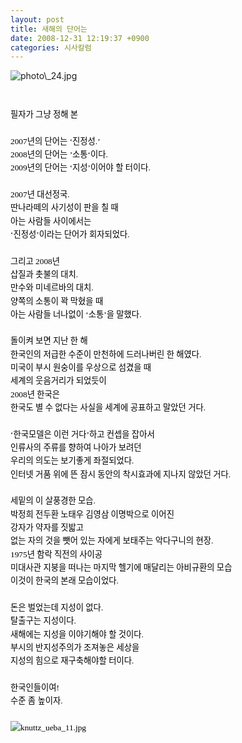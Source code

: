```yaml
---
layout: post
title: 새해의 단어는
date: 2008-12-31 12:19:37 +0900
categories: 시사칼럼
---
```

<IMG alt=photo\_24.jpg src="files/attach/images/199/359/008/photo\_24.jpg" >
  


<P style="FONT-SIZE: 10pt; MARGIN: 0px; COLOR: #000000; TEXT-INDENT: 0px; LINE-HEIGHT: 160%; FONT-FAMILY: '바탕'; TEXT-ALIGN: justify">
  <BR /><BR />필자가 그냥 정해 본
</P>

<P style="FONT-SIZE: 10pt; MARGIN: 0px; COLOR: #000000; TEXT-INDENT: 0px; LINE-HEIGHT: 160%; FONT-FAMILY: '바탕'; TEXT-ALIGN: justify">
  <BR />
</P>

<P style="FONT-SIZE: 10pt; MARGIN: 0px; COLOR: #000000; TEXT-INDENT: 0px; LINE-HEIGHT: 160%; FONT-FAMILY: '바탕'; TEXT-ALIGN: justify">
  2007년의 단어는 ‘진정성.’
</P>

<P style="FONT-SIZE: 10pt; MARGIN: 0px; COLOR: #000000; TEXT-INDENT: 0px; LINE-HEIGHT: 160%; FONT-FAMILY: '바탕'; TEXT-ALIGN: justify">
  2008년의 단어는 ’소통‘이다.
</P>

<P style="FONT-SIZE: 10pt; MARGIN: 0px; COLOR: #000000; TEXT-INDENT: 0px; LINE-HEIGHT: 160%; FONT-FAMILY: '바탕'; TEXT-ALIGN: justify">
  2009년의 단어는 ‘지성’이어야 할 터이다.
</P>

<P style="FONT-SIZE: 10pt; MARGIN: 0px; COLOR: #000000; TEXT-INDENT: 0px; LINE-HEIGHT: 160%; FONT-FAMILY: '바탕'; TEXT-ALIGN: justify">
  <BR />
</P>

<P style="FONT-SIZE: 10pt; MARGIN: 0px; COLOR: #000000; TEXT-INDENT: 0px; LINE-HEIGHT: 160%; FONT-FAMILY: '바탕'; TEXT-ALIGN: justify">
  2007년 대선정국.
</P>

<P style="FONT-SIZE: 10pt; MARGIN: 0px; COLOR: #000000; TEXT-INDENT: 0px; LINE-HEIGHT: 160%; FONT-FAMILY: '바탕'; TEXT-ALIGN: justify">
  딴나라떼의 사기성이 판을 칠 때
</P>

<P style="FONT-SIZE: 10pt; MARGIN: 0px; COLOR: #000000; TEXT-INDENT: 0px; LINE-HEIGHT: 160%; FONT-FAMILY: '바탕'; TEXT-ALIGN: justify">
  아는 사람들 사이에서는
</P>

<P style="FONT-SIZE: 10pt; MARGIN: 0px; COLOR: #000000; TEXT-INDENT: 0px; LINE-HEIGHT: 160%; FONT-FAMILY: '바탕'; TEXT-ALIGN: justify">
  ‘진정성’이라는 단어가 회자되었다.
</P>

<P style="FONT-SIZE: 10pt; MARGIN: 0px; COLOR: #000000; TEXT-INDENT: 0px; LINE-HEIGHT: 160%; FONT-FAMILY: '바탕'; TEXT-ALIGN: justify">
  <BR />
</P>

<P style="FONT-SIZE: 10pt; MARGIN: 0px; COLOR: #000000; TEXT-INDENT: 0px; LINE-HEIGHT: 160%; FONT-FAMILY: '바탕'; TEXT-ALIGN: justify">
  그리고 2008년
</P>

<P style="FONT-SIZE: 10pt; MARGIN: 0px; COLOR: #000000; TEXT-INDENT: 0px; LINE-HEIGHT: 160%; FONT-FAMILY: '바탕'; TEXT-ALIGN: justify">
  삽질과 촛불의 대치.
</P>

<P style="FONT-SIZE: 10pt; MARGIN: 0px; COLOR: #000000; TEXT-INDENT: 0px; LINE-HEIGHT: 160%; FONT-FAMILY: '바탕'; TEXT-ALIGN: justify">
  만수와 미네르바의 대치.
</P>

<P style="FONT-SIZE: 10pt; MARGIN: 0px; COLOR: #000000; TEXT-INDENT: 0px; LINE-HEIGHT: 160%; FONT-FAMILY: '바탕'; TEXT-ALIGN: justify">
  양쪽의 소통이 꽉 막혔을 때
</P>

<P style="FONT-SIZE: 10pt; MARGIN: 0px; COLOR: #000000; TEXT-INDENT: 0px; LINE-HEIGHT: 160%; FONT-FAMILY: '바탕'; TEXT-ALIGN: justify">
  아는 사람들 너나없이 ‘소통’을 말했다.
</P>

<P style="FONT-SIZE: 10pt; MARGIN: 0px; COLOR: #000000; TEXT-INDENT: 0px; LINE-HEIGHT: 160%; FONT-FAMILY: '바탕'; TEXT-ALIGN: justify">
  <BR />
</P>

<P style="FONT-SIZE: 10pt; MARGIN: 0px; COLOR: #000000; TEXT-INDENT: 0px; LINE-HEIGHT: 160%; FONT-FAMILY: '바탕'; TEXT-ALIGN: justify">
  돌이켜 보면 지난 한 해
</P>

<P style="FONT-SIZE: 10pt; MARGIN: 0px; COLOR: #000000; TEXT-INDENT: 0px; LINE-HEIGHT: 160%; FONT-FAMILY: '바탕'; TEXT-ALIGN: justify">
  한국인의 저급한 수준이 만천하에 드러나버린 한 해였다.
</P>

<P style="FONT-SIZE: 10pt; MARGIN: 0px; COLOR: #000000; TEXT-INDENT: 0px; LINE-HEIGHT: 160%; FONT-FAMILY: '바탕'; TEXT-ALIGN: justify">
  미국이 부시 원숭이를 우상으로 섬겼을 때
</P>

<P style="FONT-SIZE: 10pt; MARGIN: 0px; COLOR: #000000; TEXT-INDENT: 0px; LINE-HEIGHT: 160%; FONT-FAMILY: '바탕'; TEXT-ALIGN: justify">
  세계의 웃음거리가 되었듯이
</P>

<P style="FONT-SIZE: 10pt; MARGIN: 0px; COLOR: #000000; TEXT-INDENT: 0px; LINE-HEIGHT: 160%; FONT-FAMILY: '바탕'; TEXT-ALIGN: justify">
  2008년 한국은
</P>

<P style="FONT-SIZE: 10pt; MARGIN: 0px; COLOR: #000000; TEXT-INDENT: 0px; LINE-HEIGHT: 160%; FONT-FAMILY: '바탕'; TEXT-ALIGN: justify">
  한국도 별 수 없다는 사실을 세계에 공표하고 말았던 거다.
</P>

<P style="FONT-SIZE: 10pt; MARGIN: 0px; COLOR: #000000; TEXT-INDENT: 0px; LINE-HEIGHT: 160%; FONT-FAMILY: '바탕'; TEXT-ALIGN: justify">
  <BR />
</P>

<P style="FONT-SIZE: 10pt; MARGIN: 0px; COLOR: #000000; TEXT-INDENT: 0px; LINE-HEIGHT: 160%; FONT-FAMILY: '바탕'; TEXT-ALIGN: justify">
  ‘한국모델은 이런 거다’하고 컨셉을 잡아서
</P>

<P style="FONT-SIZE: 10pt; MARGIN: 0px; COLOR: #000000; TEXT-INDENT: 0px; LINE-HEIGHT: 160%; FONT-FAMILY: '바탕'; TEXT-ALIGN: justify">
  인류사의 주류를 향하여 나아가 보려던
</P>

<P style="FONT-SIZE: 10pt; MARGIN: 0px; COLOR: #000000; TEXT-INDENT: 0px; LINE-HEIGHT: 160%; FONT-FAMILY: '바탕'; TEXT-ALIGN: justify">
  우리의 의도는 보기좋게 좌절되었다.
</P>

<P style="FONT-SIZE: 10pt; MARGIN: 0px; COLOR: #000000; TEXT-INDENT: 0px; LINE-HEIGHT: 160%; FONT-FAMILY: '바탕'; TEXT-ALIGN: justify">
  인터넷 거품 위에 뜬 잠시 동안의 착시효과에 지나지 않았던 거다.
</P>

<P style="FONT-SIZE: 10pt; MARGIN: 0px; COLOR: #000000; TEXT-INDENT: 0px; LINE-HEIGHT: 160%; FONT-FAMILY: '바탕'; TEXT-ALIGN: justify">
  <BR />
</P>

<P style="FONT-SIZE: 10pt; MARGIN: 0px; COLOR: #000000; TEXT-INDENT: 0px; LINE-HEIGHT: 160%; FONT-FAMILY: '바탕'; TEXT-ALIGN: justify">
  세밑의 이 살풍경한 모습.
</P>

<P style="FONT-SIZE: 10pt; MARGIN: 0px; COLOR: #000000; TEXT-INDENT: 0px; LINE-HEIGHT: 160%; FONT-FAMILY: '바탕'; TEXT-ALIGN: justify">
  박정희 전두환 노태우 김영삼 이명박으로 이어진
</P>

<P style="FONT-SIZE: 10pt; MARGIN: 0px; COLOR: #000000; TEXT-INDENT: 0px; LINE-HEIGHT: 160%; FONT-FAMILY: '바탕'; TEXT-ALIGN: justify">
  강자가 약자를 짓밟고
</P>

<P style="FONT-SIZE: 10pt; MARGIN: 0px; COLOR: #000000; TEXT-INDENT: 0px; LINE-HEIGHT: 160%; FONT-FAMILY: '바탕'; TEXT-ALIGN: justify">
  없는 자의 것을 뺏어 있는 자에게 보태주는 악다구니의 현장.
</P>

<P style="FONT-SIZE: 10pt; MARGIN: 0px; COLOR: #000000; TEXT-INDENT: 0px; LINE-HEIGHT: 160%; FONT-FAMILY: '바탕'; TEXT-ALIGN: justify">
  1975년 함락 직전의 사이공
</P>

<P style="FONT-SIZE: 10pt; MARGIN: 0px; COLOR: #000000; TEXT-INDENT: 0px; LINE-HEIGHT: 160%; FONT-FAMILY: '바탕'; TEXT-ALIGN: justify">
  미대사관 지붕을 떠나는 마지막 헬기에 매달리는 아비규환의 모습
</P>

<P style="FONT-SIZE: 10pt; MARGIN: 0px; COLOR: #000000; TEXT-INDENT: 0px; LINE-HEIGHT: 160%; FONT-FAMILY: '바탕'; TEXT-ALIGN: justify">
  이것이 한국의 본래 모습이었다.
</P>

<P style="FONT-SIZE: 10pt; MARGIN: 0px; COLOR: #000000; TEXT-INDENT: 0px; LINE-HEIGHT: 160%; FONT-FAMILY: '바탕'; TEXT-ALIGN: justify">
  <BR />
</P>

<P style="FONT-SIZE: 10pt; MARGIN: 0px; COLOR: #000000; TEXT-INDENT: 0px; LINE-HEIGHT: 160%; FONT-FAMILY: '바탕'; TEXT-ALIGN: justify">
  돈은 벌었는데 지성이 없다.
</P>

<P style="FONT-SIZE: 10pt; MARGIN: 0px; COLOR: #000000; TEXT-INDENT: 0px; LINE-HEIGHT: 160%; FONT-FAMILY: '바탕'; TEXT-ALIGN: justify">
  탈출구는 지성이다.
</P>

<P style="FONT-SIZE: 10pt; MARGIN: 0px; COLOR: #000000; TEXT-INDENT: 0px; LINE-HEIGHT: 160%; FONT-FAMILY: '바탕'; TEXT-ALIGN: justify">
  새해에는 지성을 이야기해야 할 것이다.
</P>

<P style="FONT-SIZE: 10pt; MARGIN: 0px; COLOR: #000000; TEXT-INDENT: 0px; LINE-HEIGHT: 160%; FONT-FAMILY: '바탕'; TEXT-ALIGN: justify">
  부시의 반지성주의가 조져놓은 세상을
</P>

<P style="FONT-SIZE: 10pt; MARGIN: 0px; COLOR: #000000; TEXT-INDENT: 0px; LINE-HEIGHT: 160%; FONT-FAMILY: '바탕'; TEXT-ALIGN: justify">
  지성의 힘으로 재구축해야할 터이다.
</P>

<P style="FONT-SIZE: 10pt; MARGIN: 0px; COLOR: #000000; TEXT-INDENT: 0px; LINE-HEIGHT: 160%; FONT-FAMILY: '바탕'; TEXT-ALIGN: justify">
  <BR />
</P>

<P style="FONT-SIZE: 10pt; MARGIN: 0px; COLOR: #000000; TEXT-INDENT: 0px; LINE-HEIGHT: 160%; FONT-FAMILY: '바탕'; TEXT-ALIGN: justify">
  한국인들이여!
</P>

<P style="FONT-SIZE: 10pt; MARGIN: 0px; COLOR: #000000; TEXT-INDENT: 0px; LINE-HEIGHT: 160%; FONT-FAMILY: '바탕'; TEXT-ALIGN: justify">
  수준 좀 높이자.
</P>

<P style="FONT-SIZE: 10pt; MARGIN: 0px; COLOR: #000000; TEXT-INDENT: 0px; LINE-HEIGHT: 160%; FONT-FAMILY: '한컴바탕'; TEXT-ALIGN: justify">
  <BR /><IMG alt=knuttz_ueba_11.jpg src="files/attach/images/199/359/008/knuttz_ueba_11.jpg" >
</P>